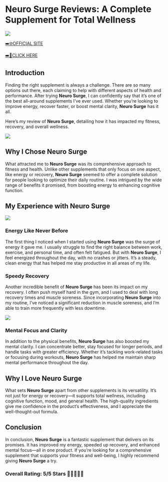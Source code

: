 # **Neuro Surge Reviews**: A Complete Supplement for Total Wellness

[![](https://static.vecteezy.com/system/resources/thumbnails/019/896/014/small/buy-now-gradient-button-with-cart-symbol-buy-now-illustration-png.png)](https://edetoop.top/lander/sugarpreland-1/neurosurge.html) 

[➡️🌐OFFICIAL SITE](https://edetoop.top/lander/sugarpreland-1/neurosurge.html) 

[➡️🔗CLICK HERE](https://edetoop.top/lander/sugarpreland-1/neurosurge.html) 


## Introduction

Finding the right supplement is always a challenge. There are so many options out there, each claiming to help with different aspects of health and performance. After trying **Neuro Surge**, I can confidently say that it’s one of the best all-around supplements I’ve ever used. Whether you’re looking to improve energy, recover faster, or boost mental clarity, **Neuro Surge** has it all.

Here’s my review of **Neuro Surge**, detailing how it has impacted my fitness, recovery, and overall wellness.

[![](https://wallpapers.com/images/hd/red-order-now-button-udg4jcj4arvn8b0n-2.png)](https://edetoop.top/lander/sugarpreland-1/neurosurge.html)  

## Why I Chose **Neuro Surge**

What attracted me to **Neuro Surge** was its comprehensive approach to fitness and health. Unlike other supplements that only focus on one aspect, like energy or recovery, **Neuro Surge** seemed to offer a complete solution for people looking to optimize their daily routine. I was intrigued by the wide range of benefits it promised, from boosting energy to enhancing cognitive function.

## My Experience with **Neuro Surge**

[![](https://static.vecteezy.com/system/resources/thumbnails/019/896/014/small/buy-now-gradient-button-with-cart-symbol-buy-now-illustration-png.png)](https://edetoop.top/lander/sugarpreland-1/neurosurge.html)

### Energy Like Never Before

The first thing I noticed when I started using **Neuro Surge** was the surge of energy it gave me. I usually struggle to find the right balance between work, exercise, and personal time, and often felt fatigued. But with **Neuro Surge**, I feel energized throughout the day, with no crashes or jitters. It’s a steady, clean energy that has helped me stay productive in all areas of my life.

### Speedy Recovery

Another incredible benefit of **Neuro Surge** has been its impact on my recovery. I often push myself hard in the gym, and I used to deal with long recovery times and muscle soreness. Since incorporating **Neuro Surge** into my routine, I’ve noticed a significant reduction in muscle soreness, and I’m able to train more frequently with less downtime.

[![](https://wallpapers.com/images/hd/red-order-now-button-udg4jcj4arvn8b0n-2.png)](https://edetoop.top/lander/sugarpreland-1/neurosurge.html)  

### Mental Focus and Clarity

In addition to the physical benefits, **Neuro Surge** has also boosted my mental clarity. I can concentrate better, stay focused for longer periods, and handle tasks with greater efficiency. Whether it’s tackling work-related tasks or focusing during workouts, **Neuro Surge** has helped me maintain sharp mental performance throughout the day.

## Why I Love **Neuro Surge**

What sets **Neuro Surge** apart from other supplements is its versatility. It’s not just for energy or recovery—it supports total wellness, including cognitive function, mood, and general health. The high-quality ingredients give me confidence in the product’s effectiveness, and I appreciate the well-thought-out formula.

## Conclusion

In conclusion, **Neuro Surge** is a fantastic supplement that delivers on its promises. It has improved my energy, speeded up recovery, and enhanced mental focus—all in one product. If you’re looking for a comprehensive supplement that supports your fitness and well-being, I highly recommend giving **Neuro Surge** a try.

### Overall Rating: 5/5 Stars 🌟🌟🌟🌟🌟
